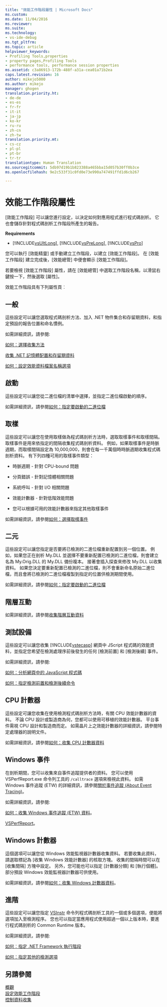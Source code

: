 ```yaml
---
title: "效能工作階段屬性 | Microsoft Docs"
ms.custom: 
ms.date: 11/04/2016
ms.reviewer: 
ms.suite: 
ms.technology:
- vs-ide-debug
ms.tgt_pltfrm: 
ms.topic: article
helpviewer_keywords:
- Profiling Tools,properties
- property pages,Profiling Tools
- performance tools, performance session properties
ms.assetid: c3a86913-172b-488f-a31a-cea01a71b2ea
caps.latest.revision: 16
author: mikejo5000
ms.author: mikejo
manager: ghogen
translation.priority.ht:
- de-de
- es-es
- fr-fr
- it-it
- ja-jp
- ko-kr
- ru-ru
- zh-cn
- zh-tw
translation.priority.mt:
- cs-cz
- pl-pl
- pt-br
- tr-tr
translationtype: Human Translation
ms.sourcegitcommit: 5db97d19b1b823388a465bba15d057b30ff0b3ce
ms.openlocfilehash: 9e2c533f31c0fd0e73e990a747491ffd1d6cb267

---
```

# <a name="performance-session-properties"></a>效能工作階段屬性
[效能工作階段] 可以讓您進行設定，以決定如何對應用程式進行程式碼剖析。 它也會儲存針對程式碼剖析工作階段所產生的報告。  
  
 **Requirements**  
  
-   [!INCLUDE[vsUltLong](../code-quality/includes/vsultlong_md.md)], [!INCLUDE[vsPreLong](../code-quality/includes/vsprelong_md.md)], [!INCLUDE[vsPro](../code-quality/includes/vspro_md.md)]  
  
 您可以執行 [效能精靈] 或手動建立工作階段，以建立 [效能工作階段]。 在 [效能工作階段] 建立完成後，[效能總管] 中便會顯示 [效能工作階段]。  
  
 若要檢視 [效能工作階段] 屬性，請在 [效能總管] 中選取工作階段名稱，以滑鼠右鍵按一下，然後選取 [屬性]。  
  
 效能工作階段具有下列屬性頁︰  
  
## <a name="general"></a>一般  
 這些設定可以讓您選取程式碼剖析方法、加入 .NET 物件集合和存留期資料，和指定預設的報告位置和命名慣例。  
  
 如需詳細資訊，請參閱:  
  
 [如何：選擇收集方法](../profiling/how-to-choose-collection-methods.md)  
  
 [收集 .NET 記憶體配置和存留期資料](../profiling/collecting-dotnet-memory-allocation-and-lifetime-data.md)  
  
 [如何：設定效能資料檔案名稱選項](../profiling/how-to-set-performance-data-file-name-options.md)  
  
## <a name="launch"></a>啟動  
 這些設定可以讓您從二進位檔的清單中選擇，並指定二進位檔啟動的順序。  
  
 如需詳細資訊，請參閱[如何：指定要啟動的二進位檔](../profiling/how-to-specify-the-binary-to-start.md)  
  
## <a name="sampling"></a>取樣  
 這些設定可以讓您在使用取樣做為程式碼剖析方法時，選取取樣事件和取樣間隔。 取樣事件是用來依指定的間隔收集程式碼剖析資料。 例如，如果取樣事件是時脈週期，而取樣間隔設定為 10,000,000，則會在每一千萬個時時脈週期收集程式碼剖析資料。 有下列四種可用的取樣事件類型：  
  
-   時脈週期 - 針對 CPU-bound 問題  
  
-   分頁錯誤 - 針對記憶體相關問題  
  
-   系統呼叫 - 針對 I/O 相關問題  
  
-   效能計數器 - 針對低階效能問題  
  
-   您可以根據可用的效能計數器來指定其他取樣事件  
  
 如需詳細資訊，請參閱[如何：選擇取樣事件](../profiling/how-to-choose-sampling-events.md)  
  
## <a name="binary"></a>二元  
 這些設定可以讓您指定是否要將已檢測的二進位檔重新配置到另一個位置。 例如，如果您正在剖析 My.DLL 並選擇不要重新配置已檢測的二進位檔，則會建立名為 My.Orig.DLL 的 My.DLL 備份複本。 接著會插入探查來修改 My.DLL 以收集資料。 如果您決定要重新配置已檢測的二進位檔，則不會重新命名原始二進位檔，而且會將已檢測的二進位檔複製到指定的位置供檢測期間使用。  
  
 如需詳細資訊，請參閱[如何：指定要啟動的二進位檔](../profiling/how-to-specify-the-binary-to-start.md)  
  
## <a name="tier-interactions"></a>階層互動  
 如需詳細資訊，請參閱[收集階層互動資料](../profiling/collecting-tier-interaction-data.md)  
  
## <a name="instrumentation"></a>測試設備  
 這些設定可以讓您收集 [!INCLUDE[vstecasp](../code-quality/includes/vstecasp_md.md)] 網頁中 JScript 程式碼的效能資料，並指定您希望在檢測處理序前後發生的任何 [檢測前置] 和 [檢測後續] 事件。  
  
 如需詳細資訊，請參閱:  
  
 [如何：分析網頁中的 JavaScript 程式碼](../profiling/how-to-profile-javascript-code-in-web-pages.md)  
  
 [如何：指定檢測前置和檢測後續命令](../profiling/how-to-specify-pre-and-post-instrument-commands.md)  
  
## <a name="cpu-counters"></a>CPU 計數器  
 這些設定可讓您收集在使用檢測程式碼剖析方法時，有關 CPU 效能計數器的資料。 不論 CPU 設計或製造商為何，您都可以使用可移植的效能計數器。 平台事件需視 CPU 設計和製造商而定。 如需晶片上之效能計數器的詳細資訊，請參閱特定處理器的說明文件。  
  
 如需詳細資訊，請參閱[如何：收集 CPU 計數器資料](../profiling/how-to-collect-cpu-counter-data.md)  
  
## <a name="windows-events"></a>Windows 事件  
 在剖析期間，您可以收集來自事件追蹤提供者的資料。 您可以使用 VSPerfReport.exe 命令列工具的 `/calltrace` 選項來檢視此資料。 如需 Windows 事件追蹤 (ETW) 的詳細資訊，請參閱[關於事件追蹤 (About Event Tracing)](http://go.microsoft.com/fwlink/?linkid=90752)。  
  
 如需詳細資訊，請參閱:  
  
 [如何：收集 Windows 事件追蹤 (ETW) 資料](../profiling/how-to-collect-event-tracing-for-windows-etw-data.md)。  
  
 [VSPerfReport](../profiling/vsperfreport.md)。  
  
## <a name="windows-counters"></a>Windows 計數器  
 這個選項可以讓您從 Windows 效能監視器計數器收集資料。 若要收集此資料，請選取標記為 [收集 Windows 效能計數器] 的核取方塊。 收集的間隔時間可以在 [收集間隔] 方塊中設定。 另外，您可能也可以指定 [計數器分類] 和 [執行個體]。 部分預設 Windows 效能監視器計數器可供使用。  
  
 如需詳細資訊，請參閱[如何：收集 Windows 計數器資料](../profiling/how-to-collect-windows-counter-data.md)。  
  
## <a name="advanced"></a>進階  
 這些設定可以讓您指定 [VSInstr](../profiling/vsinstr.md) 命令列程式碼剖析工具的一個或多個選項，便能將選項加入至檢測程序。 您也可以指定當應用程式使用超過一個以上版本時，要進行程式碼剖析的 Common Runtime 版本。  
  
 如需詳細資訊，請參閱:  
  
 [如何︰指定 .NET Framework 執行階段](../profiling/how-to-specify-the-dotnet-framework-runtime.md)  
  
 [如何：指定其他的檢測選項](../profiling/how-to-specify-additional-instrumentation-options.md)  
  
## <a name="see-also"></a>另請參閱  
 [概觀](../profiling/overviews-performance-tools.md)   
 [設定效能工作階段](../profiling/configuring-performance-sessions.md)   
 [控制資料收集](../profiling/controlling-data-collection.md)


<!--HONumber=Feb17_HO4-->


